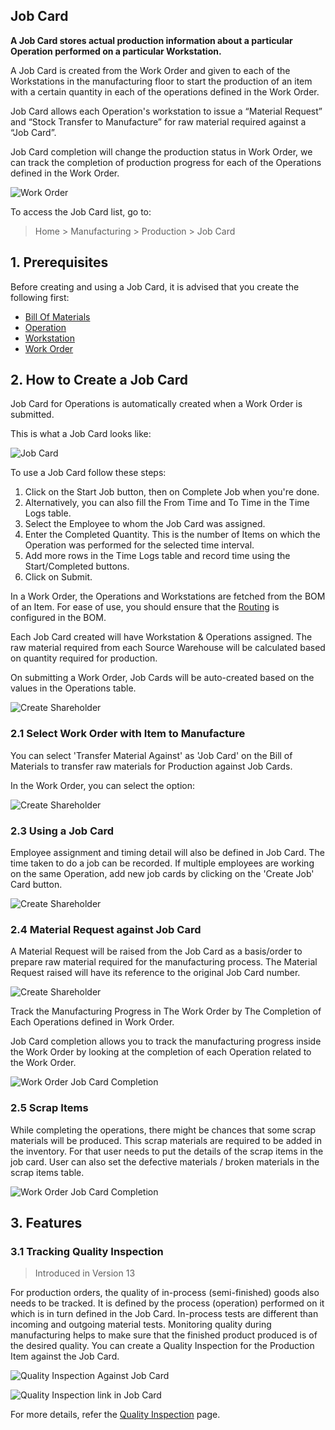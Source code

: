 ## Job Card

**A Job Card stores actual production information about a particular Operation performed on a particular Workstation.**

A Job Card is created from the Work Order and given to each of the Workstations in the manufacturing floor to start the production of an item with a certain quantity in each of the operations defined in the Work Order.

Job Card allows each Operation's workstation to issue a “Material Request” and “Stock Transfer to Manufacture” for raw material required against a “Job Card”.

Job Card completion will change the production status in Work Order, we can track the completion of production progress for each of the Operations defined in the Work Order.

![Work Order](https://docs.erpnext.com/files/manufacturing-flow-jc.png)

To access the Job Card list, go to:

> Home > Manufacturing > Production > Job Card

## 1\. Prerequisites

Before creating and using a Job Card, it is advised that you create the following first:

*   [Bill Of Materials](https://docs.erpnext.com/docs/v13/user/manual/en/manufacturing/bill-of-materials)
*   [Operation](https://docs.erpnext.com/docs/v13/user/manual/en/manufacturing/operation)
*   [Workstation](https://docs.erpnext.com/docs/v13/user/manual/en/manufacturing/workstation)
*   [Work Order](https://docs.erpnext.com/docs/v13/user/manual/en/manufacturing/work-order)

## 2\. How to Create a Job Card

Job Card for Operations is automatically created when a Work Order is submitted.

This is what a Job Card looks like:

![Job Card](https://docs.erpnext.com/files/job-card.png)

To use a Job Card follow these steps:

1.  Click on the Start Job button, then on Complete Job when you're done.
2.  Alternatively, you can also fill the From Time and To Time in the Time Logs table.
3.  Select the Employee to whom the Job Card was assigned.
4.  Enter the Completed Quantity. This is the number of Items on which the Operation was performed for the selected time interval.
5.  Add more rows in the Time Logs table and record time using the Start/Completed buttons.
6.  Click on Submit.

In a Work Order, the Operations and Workstations are fetched from the BOM of an Item. For ease of use, you should ensure that the [Routing](https://docs.erpnext.com/docs/v13/user/manual/en/manufacturing/routing) is configured in the BOM.

Each Job Card created will have Workstation & Operations assigned. The raw material required from each Source Warehouse will be calculated based on quantity required for production.

On submitting a Work Order, Job Cards will be auto-created based on the values in the Operations table.

![Create Shareholder](https://docs.erpnext.com/files/work-order-job-card-creation.gif)

### 2.1 Select Work Order with Item to Manufacture

You can select 'Transfer Material Against' as 'Job Card' on the Bill of Materials to transfer raw materials for Production against Job Cards.

In the Work Order, you can select the option:

![Create Shareholder](https://docs.erpnext.com/files/work-order-transfer-against-job-card.png)

### 2.3 Using a Job Card

Employee assignment and timing detail will also be defined in Job Card. The time taken to do a job can be recorded. If multiple employees are working on the same Operation, add new job cards by clicking on the 'Create Job' Card button.

![Create Shareholder](https://docs.erpnext.com/files/job-card-form.png)

### 2.4 Material Request against Job Card

A Material Request will be raised from the Job Card as a basis/order to prepare raw material required for the manufacturing process. The Material Request raised will have its reference to the original Job Card number.

![Create Shareholder](https://docs.erpnext.com/files/material-request-against-job-card.png)

Track the Manufacturing Progress in The Work Order by The Completion of Each Operations defined in Work Order.

Job Card completion allows you to track the manufacturing progress inside the Work Order by looking at the completion of each Operation related to the Work Order.

![Work Order Job Card Completion](https://docs.erpnext.com/files/work-order-job-card-completion.png)

### 2.5 Scrap Items

While completing the operations, there might be chances that some scrap materials will be produced. This scrap materials are required to be added in the inventory. For that user needs to put the details of the scrap items in the job card. User can also set the defective materials / broken materials in the scrap items table.

![Work Order Job Card Completion](https://docs.erpnext.com/files/job_card_scrap_item.png)

## 3\. Features

### 3.1 Tracking Quality Inspection

> Introduced in Version 13

For production orders, the quality of in-process (semi-finished) goods also needs to be tracked. It is defined by the process (operation) performed on it which is in turn defined in the Job Card. In-process tests are different than incoming and outgoing material tests. Monitoring quality during manufacturing helps to make sure that the finished product produced is of the desired quality. You can create a Quality Inspection for the Production Item against the Job Card.

![Quality Inspection Against Job Card](https://docs.erpnext.com/files/qi-against-job-card.png)

![Quality Inspection link in Job Card](https://docs.erpnext.com/files/qi-link-in-job-card.png)

For more details, refer the [Quality Inspection](https://docs.erpnext.com/docs/v13/user/manual/en/stock/quality-inspection) page.